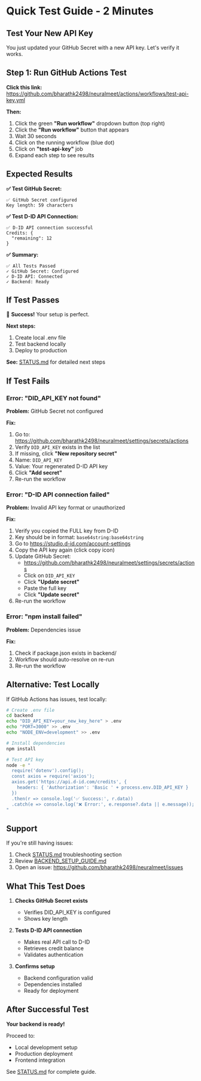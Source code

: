 # Quick Test Guide - 2 Minutes

## Test Your New API Key

You just updated your GitHub Secret with a new API key. Let's verify it works.

## Step 1: Run GitHub Actions Test

**Click this link:**  
https://github.com/bharathk2498/neuralmeet/actions/workflows/test-api-key.yml

**Then:**
1. Click the green **"Run workflow"** dropdown button (top right)
2. Click the **"Run workflow"** button that appears
3. Wait 30 seconds
4. Click on the running workflow (blue dot)
5. Click on **"test-api-key"** job
6. Expand each step to see results

## Expected Results

**✅ Test GitHub Secret:**
```
✅ GitHub Secret configured
Key length: 59 characters
```

**✅ Test D-ID API Connection:**
```
✅ D-ID API connection successful
Credits: {
  "remaining": 12
}
```

**✅ Summary:**
```
✅ All Tests Passed
✓ GitHub Secret: Configured
✓ D-ID API: Connected
✓ Backend: Ready
```

## If Test Passes

🎉 **Success!** Your setup is perfect.

**Next steps:**
1. Create local .env file
2. Test backend locally
3. Deploy to production

**See:** [STATUS.md](STATUS.md) for detailed next steps

## If Test Fails

### Error: "DID_API_KEY not found"

**Problem:** GitHub Secret not configured

**Fix:**
1. Go to: https://github.com/bharathk2498/neuralmeet/settings/secrets/actions
2. Verify `DID_API_KEY` exists in the list
3. If missing, click **"New repository secret"**
4. Name: `DID_API_KEY`
5. Value: Your regenerated D-ID API key
6. Click **"Add secret"**
7. Re-run the workflow

### Error: "D-ID API connection failed"

**Problem:** Invalid API key format or unauthorized

**Fix:**
1. Verify you copied the FULL key from D-ID
2. Key should be in format: `base64string:base64string`
3. Go to https://studio.d-id.com/account-settings
4. Copy the API key again (click copy icon)
5. Update GitHub Secret:
   - https://github.com/bharathk2498/neuralmeet/settings/secrets/actions
   - Click on `DID_API_KEY`
   - Click **"Update secret"**
   - Paste the full key
   - Click **"Update secret"**
6. Re-run the workflow

### Error: "npm install failed"

**Problem:** Dependencies issue

**Fix:**
1. Check if package.json exists in backend/
2. Workflow should auto-resolve on re-run
3. Re-run the workflow

## Alternative: Test Locally

If GitHub Actions has issues, test locally:

```bash
# Create .env file
cd backend
echo "DID_API_KEY=your_new_key_here" > .env
echo "PORT=3000" >> .env
echo "NODE_ENV=development" >> .env

# Install dependencies
npm install

# Test API key
node -e "
  require('dotenv').config();
  const axios = require('axios');
  axios.get('https://api.d-id.com/credits', {
    headers: { 'Authorization': 'Basic ' + process.env.DID_API_KEY }
  })
  .then(r => console.log('✅ Success:', r.data))
  .catch(e => console.log('❌ Error:', e.response?.data || e.message));
"
```

## Support

If you're still having issues:

1. Check [STATUS.md](STATUS.md) troubleshooting section
2. Review [BACKEND_SETUP_GUIDE.md](BACKEND_SETUP_GUIDE.md)
3. Open an issue: https://github.com/bharathk2498/neuralmeet/issues

## What This Test Does

1. **Checks GitHub Secret exists**
   - Verifies DID_API_KEY is configured
   - Shows key length

2. **Tests D-ID API connection**
   - Makes real API call to D-ID
   - Retrieves credit balance
   - Validates authentication

3. **Confirms setup**
   - Backend configuration valid
   - Dependencies installed
   - Ready for deployment

## After Successful Test

**Your backend is ready!**

Proceed to:
- Local development setup
- Production deployment
- Frontend integration

See [STATUS.md](STATUS.md) for complete guide.
